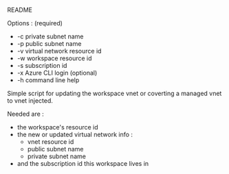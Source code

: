 README

Options : (required)
- -c private subnet name
- -p public subnet name
- -v virtual network resource id
- -w workspace resource id
- -s subscription id
- -x Azure CLI login (optional)
- -h command line help

Simple script for updating the workspace vnet or coverting a managed vnet to vnet injected. 

Needed are : 
- the workspace's resource id
- the new or updated virtual network info :
  - vnet resource id
  - public subnet name
  - private subnet name
- and the subscription id this workspace lives in
